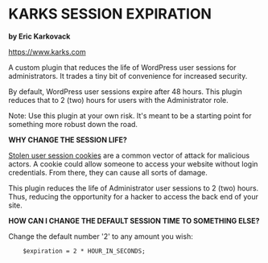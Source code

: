 <h1>KARKS SESSION EXPIRATION</h1>

<strong>by Eric Karkovack</strong>

https://www.karks.com

A custom plugin that reduces the life of WordPress user sessions for administrators. It trades a tiny bit of convenience for increased security.

By default, WordPress user sessions expire after 48 hours. This plugin reduces that to 2 (two) hours for users with the Administrator role.

Note: Use this plugin at your own risk. It's meant to be a starting point for something more robust down the road.


<strong>WHY CHANGE THE SESSION LIFE?</strong>

<a href="https://speckyboy.com/always-log-out-of-wordpress/">Stolen user session cookies</a> are a common vector of attack for malicious actors. A cookie could allow someone to access your website without login credentials. From there, they can cause all sorts of damage.

This plugin reduces the life of Administrator user sessions to 2 (two) hours. Thus, reducing the opportunity for a hacker to access the back end of your site.


<strong>HOW CAN I CHANGE THE DEFAULT SESSION TIME TO SOMETHING ELSE?</strong>

Change the default number '2' to any amount you wish:

		$expiration = 2 * HOUR_IN_SECONDS;
